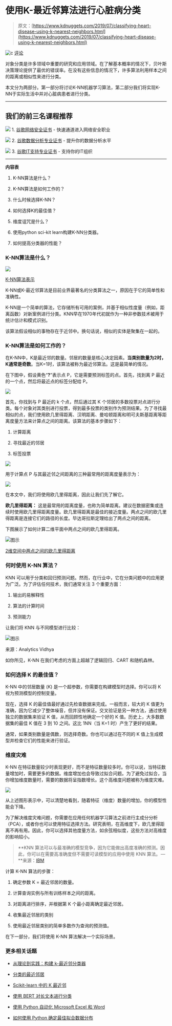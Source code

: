 # 使用K-最近邻算法进行心脏病分类

> 原文：[https://www.kdnuggets.com/2019/07/classifying-heart-disease-using-k-nearest-neighbors.html](https://www.kdnuggets.com/2019/07/classifying-heart-disease-using-k-nearest-neighbors.html)

![c](../Images/3d9c022da2d331bb56691a9617b91b90.png) [评论](/2019/07/classifying-heart-disease-using-k-nearest-neighbors.html?page=2#comments)

对象分类是许多领域中重要的研究和应用领域。在了解基本概率的情况下，贝叶斯决策理论提供了最优的错误率。在没有这些信息的情况下，许多算法利用样本之间的距离或相似性来进行分类。

本文分为两部分。第一部分将讨论K-NN机器学习算法，第二部分我们将实现K-NN于实际生活中并对心脏病患者进行分类。

* * *

## 我们的前三名课程推荐

![](../Images/0244c01ba9267c002ef39d4907e0b8fb.png) 1\. [谷歌网络安全证书](https://www.kdnuggets.com/google-cybersecurity) - 快速通道进入网络安全职业

![](../Images/e225c49c3c91745821c8c0368bf04711.png) 2\. [谷歌数据分析专业证书](https://www.kdnuggets.com/google-data-analytics) - 提升你的数据分析水平

![](../Images/0244c01ba9267c002ef39d4907e0b8fb.png) 3\. [谷歌IT支持专业证书](https://www.kdnuggets.com/google-itsupport) - 支持你的IT组织

* * *

**内容表**

1.  K-NN算法是什么？

1.  K-NN算法是如何工作的？

1.  什么时候选择K-NN？

1.  如何选择K的最佳值？

1.  维度诅咒是什么？

1.  使用python sci-kit learn构建K-NN分类器。

1.  如何提高分类器的性能？

### K-NN算法是什么？

![](../Images/fe225aa90f1f3ec39506d32db01afc17.png)

[K-NN算法表示](https://acadgild.com/blog/k-nearest-neighbor-algorithm)

K-NN或K-最近邻算法是目前业界最著名的分类算法之一，原因在于它的简单性和准确性。

K-NN是一个简单的算法，它存储所有可用的案例，并基于相似性度量（例如，距离函数）对新案例进行分类。KNN早在1970年代初就作为一种非参数技术被用于统计估计和模式识别。

该算法假设相似的事物存在于近邻中。换句话说，相似的实体是聚集在一起的。

### K-NN算法是如何工作的？

在K-NN中，K是最近邻的数量。邻居的数量是核心决定因素。**当类别数量为2时，K通常是奇数**。当K=1时，该算法被称为最近邻算法。这是最简单的情况。

在下图中，假设黄色“**?**”表示点 P，它是需要预测标签的点。首先，找到离 P 最近的一个点，然后将最近点的标签分配给 P。

![](../Images/861a2f7b786e09051bbd0d37b8db1857.png)

首先，你找到与 P 最近的 k 个点，然后通过其 K 个邻居的多数投票对点进行分类。每个对象对其类别进行投票，得到最多投票的类别作为预测结果。为了寻找最相似的点，我们使用欧几里得距离、汉明距离、曼哈顿距离和明可夫斯基距离等距离度量方法来计算点之间的距离。该算法的基本步骤如下：

1.  计算距离

1.  寻找最近的邻居

1.  标签投票

![](../Images/be2fc1f9343745ff2ec1e5a9747b2f7a.png)

用于计算点 P 与其最近邻之间距离的三种最常用的距离度量表示为：

![](../Images/82d48a4486aae9019ed734c5115b1878.png)

在本文中，我们将使用欧几里得距离，因此让我们先了解它。

**欧几里得距离：** 这是最常用的距离度量，也称为简单距离。建议在数据密集或连续时使用欧几里得距离度量。欧几里得距离是最佳的接近度量。两点之间的欧几里得距离是连接它们的路径的长度。毕达哥拉斯定理给出了两点之间的距离。

下图展示了如何计算二维平面中两点之间的欧几里得距离。

![图示](../Images/181a263e28b55514150e7ae38d495336.png)

[2维空间中两点之间的欧几里得距离](https://mccormickml.com/2013/08/15/the-gaussian-kernel/)

### 何时使用 K-NN 算法？

KNN 可以用于分类和回归预测问题。然而，在行业中，它在分类问题中的应用更为广泛。为了评估任何技术，我们通常关注 3 个重要方面：

1.  输出的易解释性

1.  算法的计算时间

1.  预测能力

让我们将 KNN 与不同模型进行比较：

![图示](../Images/d52f21040e5ef16e8e24e34609aa2528.png)

来源：Analytics Vidhya

如你所见，K-NN 在我们考虑的方面上超越了逻辑回归、CART 和随机森林。

### 如何选择 K 的最佳值？

K-NN 中的邻居数量 (K) 是一个超参数，你需要在构建模型时选择。你可以将 K 视为预测模型的控制变量。

现在，选择 K 的最佳值最好通过先检查数据来完成。一般而言，较大的 K 值更为准确，因为它减少了整体噪音，但并没有保证。交叉验证是另一种方法，通过使用独立的数据集来验证 K 值，从而回顾性地确定一个好的 K 值。历史上，大多数数据集的最佳 K 值在 3 到 10 之间。这比 1NN（当 K=1 时）产生了更好的结果。

通常，如果类别数量是偶数，则选择奇数。你也可以通过在不同的 K 值上生成模型并检查它们的性能来进行验证。

### 维度灾难

K-NN 在特征数量较少时表现更好，而不是特征数量较多时。你可以说，当特征数量增加时，需要更多的数据。维度增加也会导致过拟合问题。为了避免过拟合，当你增加维度数量时，需要的数据将呈指数增长。这个高维度问题被称为维度灾难。

![](../Images/40e1bba71a6b963a2370165dc5a23d79.png)

从上述图形表示中，可以清楚地看到，随着特征（维度）数量的增加，你的模型性能会下降。

为了解决维度灾难问题，你需要在应用任何机器学习算法之前进行主成分分析（PCA），或者你也可以使用特征选择方法。研究表明，在高维度下，欧几里得距离不再有用。因此，你可以选择其他度量方法，如余弦相似度，这些方法对高维度的影响较小。

> **KNN 算法可以与最准确的模型竞争，因为它能做出高度准确的预测。因此，你可以在需要高准确度但不需要可读模型的应用中使用 KNN 算法。 — **来源：[IBM](https://www.ibm.com/support/knowledgecenter/en/SS6NHC/com.ibm.swg.im.dashdb.analytics.doc/doc/r_knn_usage.html)

计算 K-NN 算法的步骤：

1.  确定参数 K = 最近邻居的数量。

1.  计算查询实例与所有训练样本之间的距离。

1.  对距离进行排序，并根据第 K 个最小距离确定最近邻居。

1.  收集最近邻居的类别

1.  使用最近邻居类别的简单多数作为查询的预测值。

在下一部分，我们将使用 K-NN 算法解决一个实际场景。

### 更多相关话题

+   [从理论到实践：构建 k-最近邻分类器](https://www.kdnuggets.com/2023/06/theory-practice-building-knearest-neighbors-classifier.html)

+   [分类的最近邻居](https://www.kdnuggets.com/2022/04/nearest-neighbors-classification.html)

+   [Scikit-learn 中的 K 最近邻](https://www.kdnuggets.com/2022/07/knearest-neighbors-scikitlearn.html)

+   [使用 BERT 对长文本进行分类](https://www.kdnuggets.com/2022/02/classifying-long-text-documents-bert.html)

+   [使用 Python 自动化 Microsoft Excel 和 Word](https://www.kdnuggets.com/2021/08/automate-microsoft-excel-word-python.html)

+   [如何使用 Python 确定最佳拟合数据分布](https://www.kdnuggets.com/2021/09/determine-best-fitting-data-distribution-python.html)
